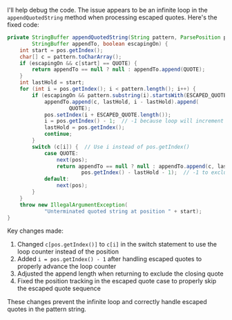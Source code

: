 I'll help debug the code. The issue appears to be an infinite loop in the `appendQuotedString` method when processing escaped quotes. Here's the fixed code:

```java
private StringBuffer appendQuotedString(String pattern, ParsePosition pos,
        StringBuffer appendTo, boolean escapingOn) {
    int start = pos.getIndex();
    char[] c = pattern.toCharArray();
    if (escapingOn && c[start] == QUOTE) {
        return appendTo == null ? null : appendTo.append(QUOTE);
    }
    int lastHold = start;
    for (int i = pos.getIndex(); i < pattern.length(); i++) {
        if (escapingOn && pattern.substring(i).startsWith(ESCAPED_QUOTE)) {
            appendTo.append(c, lastHold, i - lastHold).append(
                    QUOTE);
            pos.setIndex(i + ESCAPED_QUOTE.length());
            i = pos.getIndex() - 1;  // -1 because loop will increment it
            lastHold = pos.getIndex();
            continue;
        }
        switch (c[i]) {  // Use i instead of pos.getIndex()
            case QUOTE:
                next(pos);
                return appendTo == null ? null : appendTo.append(c, lastHold,
                        pos.getIndex() - lastHold - 1);  // -1 to exclude the quote
            default:
                next(pos);
        }
    }
    throw new IllegalArgumentException(
            "Unterminated quoted string at position " + start);
}
```

Key changes made:
1. Changed `c[pos.getIndex()]` to `c[i]` in the switch statement to use the loop counter instead of the position
2. Added `i = pos.getIndex() - 1` after handling escaped quotes to properly advance the loop counter
3. Adjusted the append length when returning to exclude the closing quote
4. Fixed the position tracking in the escaped quote case to properly skip the escaped quote sequence

These changes prevent the infinite loop and correctly handle escaped quotes in the pattern string.